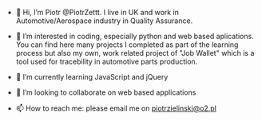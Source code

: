 - 👋 Hi, I’m Piotr @PiotrZettt. I live in UK and work in Automotive/Aerospace industry in Quality Assurance.

- 👀 I’m interested in coding, especially python and web based aplications. You can find here many projects I completed as part of the learning process but also my own, work related project of "Job Wallet" which is a tool used for tracebility in automotive parts production.
- 🌱 I’m currently learning JavaScript and jQuery
- 💞️ I’m looking to collaborate on web based applications
- 📫 How to reach me: please email me on piotrzielinski@o2.pl

<!---
PiotrZettt/PiotrZettt is a ✨ special ✨ repository because its `README.md` (this file) appears on your GitHub profile.
You can click the Preview link to take a look at your changes.
--->
